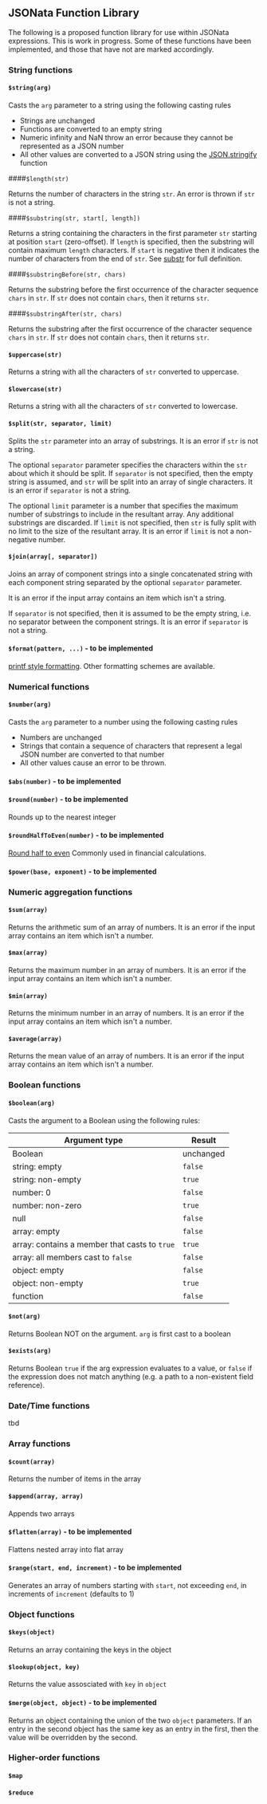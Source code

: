 ## JSONata Function Library
The following is a proposed function library for use within JSONata expressions.
This is work in progress. Some of these functions have been implemented, and those that have not are marked accordingly.


### String functions
#### `$string(arg)`

Casts the `arg` parameter to a string using the following casting rules
   - Strings are unchanged
   - Functions are converted to an empty string
   - Numeric infinity and NaN throw an error because they cannot be represented as a JSON number
   - All other values are converted to a JSON string using the [JSON.stringify](https://developer.mozilla.org/en/docs/Web/JavaScript/Reference/Global_Objects/JSON/stringify) function
   
####`$length(str)`

Returns the number of characters in the string `str`.  An error is thrown if `str` is not a string.
   
####`$substring(str, start[, length])`

Returns a string containing the characters in the first parameter `str`
starting at position `start` (zero-offset).  If `length` is specified, then
the substring will contain maximum `length` characters.  If `start` is negative
then it indicates the number of characters from the end of `str`.
See [substr](https://developer.mozilla.org/en-US/docs/Web/JavaScript/Reference/Global_Objects/String/substr) for full definition.

####`$substringBefore(str, chars)`

Returns the substring before the first occurrence of the character sequence `chars` in `str`.
If `str` does not contain `chars`, then it returns `str`.

####`$substringAfter(str, chars)`

Returns the substring after the first occurrence of the character sequence `chars` in `str`.
If `str` does not contain `chars`, then it returns `str`.


#### `$uppercase(str)`

Returns a string with all the characters of `str` converted to uppercase.


#### `$lowercase(str)`

Returns a string with all the characters of `str` converted to lowercase.


#### `$split(str, separator, limit)`

Splits the `str` parameter into an array of substrings.  It is an error if `str` is not a string.

The optional `separator` parameter
specifies the characters within the `str` about which it should be split. If `separator` is
not specified, then the empty string is assumed, and `str` will be split into an array of single
characters.  It is an error if `separator` is not a string.

The optional `limit` parameter is a number that specifies the maximum number of substrings to 
include in the resultant array.  Any additional substrings are discarded.  If `limit` is not 
specified, then `str` is fully split with no limit to the size of the resultant array.
It is an error if `limit` is not a non-negative number. 
 
#### `$join(array[, separator])`

Joins an array of component strings into a single concatenated string with each component string
separated by the optional `separator` parameter.

It is an error if the input array contains an item which isn't a string.

If `separator` is not specified, then it is assumed to be the empty string, i.e. no separator 
between the component strings.  It is an error if `separator` is not a string.

#### `$format(pattern, ...)` - to be implemented

  [printf style formatting](https://en.wikipedia.org/wiki/Printf_format_string#Format_placeholder_specification). Other formatting schemes are available.

### Numerical functions

#### `$number(arg)`

Casts the `arg` parameter to a number using the following casting rules
   - Numbers are unchanged
   - Strings that contain a sequence of characters that represent a legal JSON number are converted to that number
   - All other values cause an error to be thrown.

#### `$abs(number)` - to be implemented
#### `$round(number)` - to be implemented

Rounds up to the nearest integer

#### `$roundHalfToEven(number)` - to be implemented

  [Round half to even](https://en.wikipedia.org/wiki/Rounding#Round_half_to_even) Commonly used in financial calculations.

#### `$power(base, exponent)` - to be implemented

### Numeric aggregation functions

#### `$sum(array)`

Returns the arithmetic sum of an array of numbers. 
It is an error if the input array contains an item which isn't a number.

#### `$max(array)`

Returns the maximum number in an array of numbers. 
It is an error if the input array contains an item which isn't a number.

#### `$min(array)`

Returns the minimum number in an array of numbers. 
It is an error if the input array contains an item which isn't a number.

#### `$average(array)`

Returns the mean value of an array of numbers. 
It is an error if the input array contains an item which isn't a number.

### Boolean functions

#### `$boolean(arg)`

Casts the argument to a Boolean using the following rules:
  
| Argument type | Result |
| ------------- | ------ |
| Boolean | unchanged |
| string: empty | `false`|
| string: non-empty | `true` |
| number: 0 | `false`|
| number: non-zero | `true` |
| null | `false`|
| array: empty | `false` |
| array: contains a member that casts to `true` |  `true` |
| array: all members cast to `false` |  `false` |
| object: empty | `false` |
| object: non-empty | `true` |
| function | `false` |


#### `$not(arg)`

Returns Boolean NOT on the argument.  `arg` is first cast to a boolean
  
#### `$exists(arg)`

Returns Boolean `true` if the arg expression evaluates to a value, or 
`false` if the expression does not match anything (e.g. a path to a non-existent 
field reference).

### Date/Time functions
tbd

### Array functions

#### `$count(array)`

Returns the number of items in the array
  
#### `$append(array, array)`

Appends two arrays
  
#### `$flatten(array)` - to be implemented

Flattens nested array into flat array
  
#### `$range(start, end, increment)` - to be implemented

Generates an array of numbers starting with `start`, not exceeding `end`, in increments of `increment` (defaults to 1)

### Object functions

#### `$keys(object)`

Returns an array containing the keys in the object

#### `$lookup(object, key)`

Returns the value assosciated with `key` in `object`
  
#### `$merge(object, object)` - to be implemented
  
Returns an object containing the union of the two `object` parameters.  If an entry in the second object 
has the same key as an entry in the first, then the value will be overridden by the second.
  
### Higher-order functions

#### `$map`

#### `$reduce`
